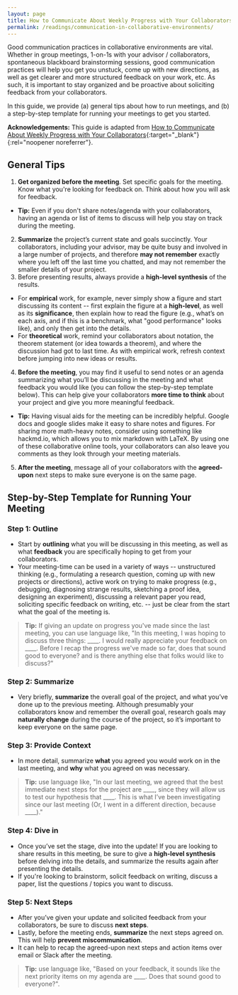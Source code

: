 ```yaml
---
layout: page
title: How to Communicate About Weekly Progress with Your Collaborators
permalink: /readings/communication-in-collaborative-environments/
---
```


Good communication practices in collaborative environments are vital. 
Whether in group meetings, 1-on-1s with your advisor / collaborators, 
spontaneous blackboard brainstorming sessions, good communication practices will help you get you unstuck, 
come up with new directions, as well as get clearer and more structured feedback on your work, etc. 
As such, it is important to stay organized and be proactive about soliciting feedback from your collaborators. 

In this guide, we provide (a) general tips about how to run meetings, 
and (b) a step-by-step template for running your meetings to get you started.

**Acknowledgements:** This guide is adapted from [How to Communicate About Weekly Progress with Your Collaborators](https://yanivyacoby.github.io/harvard-cs290/readings/communication-in-collaborative-environments/){:target="_blank"}{:rel="noopener noreferrer"}. 


## General Tips

1. **Get organized before the meeting**. Set specific goals for the meeting. Know what you're looking for feedback on. Think about how you will ask for feedback.
  * **Tip:** Even if you don't share notes/agenda with your collaborators, having an agenda or list of items to discuss will help you stay on track during the meeting. 
2. **Summarize** the project’s current state and goals succinctly. Your collaborators, including your advisor, may be quite busy and involved in a large number of projects, and therefore **may not remember** exactly where you left off the last time you chatted, and may not remember the smaller details of your project. 
3. Before presenting results, always provide a **high-level synthesis** of the results. 
  * For **empirical** work, for example, never simply show a figure and start discussing its content -- first explain the figure at a **high-level**, as well as its **significance**, then explain how to read the figure (e.g., what’s on each axis, and if this is a benchmark, what "good performance" looks like), and only then get into the details. 
  * For **theoretical** work, remind your collaborators about notation, the theorem statement (or idea towards a theorem), and where the discussion had got to last time. As with empirical work, refresh context before jumping into new ideas or results. 
4. **Before the meeting**, you may find it useful to send notes or an agenda summarizing what you’ll be discussing in the meeting and what feedback you would like (you can follow the step-by-step template below). This can help give your collaborators **more time to think** about your project and give you more meaningful feedback.
  * **Tip:** Having visual aids for the meeting can be incredibly helpful. Google docs and google slides make it easy to share notes and figures. For sharing more math-heavy notes, consider using something like hackmd.io, which allows you to mix markdown with LaTeX. By using one of these collaborative online tools, your collaborators can also leave you comments as they look through your meeting materials.  
5. **After the meeting**, message all of your collaborators with the **agreed-upon** next steps to make sure everyone is on the same page.  


## Step-by-Step Template for Running Your Meeting

### **Step 1:** Outline

* Start by **outlining** what you will be discussing in this meeting, as well as what **feedback** you are specifically hoping to get from your collaborators.
* Your meeting-time can be used in a variety of ways -- unstructured thinking (e.g., formulating a research question, coming up with new projects or directions), active work on trying to make progress (e.g., debugging, diagnosing strange results, sketching a proof idea, designing an experiment), discussing a relevant paper you read, soliciting specific feedback on writing, etc. -- just be clear from the start what the goal of the meeting is.
> **Tip:** If giving an update on progress you've made since the last meeting, you can use language like, "In this meeting, I was hoping to discuss three things: \_\_\_\_. I would really appreciate your feedback on \_\_\_\_. Before I recap the progress we've made so far, does that sound good to everyone? and is there anything else that folks would like to discuss?"

### **Step 2:** Summarize

* Very briefly, **summarize** the overall goal of the project, and what you’ve done up to the previous meeting. Although presumably your collaborators know and remember the overall goal, research goals may **naturally change** during the course of the project, so it’s important to keep everyone on the same page.

### **Step 3:** Provide Context

* In more detail, summarize **what** you agreed you would work on in the last meeting, and **why** what you agreed on was necessary. 
> **Tip:** use language like, "In our last meeting, we agreed that the best immediate next steps for the project are \_\_\_\_, since they will allow us to test our hypothesis that \_\_\_\_. This is what I’ve been investigating since our last meeting (Or, I went in a different direction, because \_\_\_\_)."

### **Step 4:** Dive in

* Once you’ve set the stage, dive into the update! If you are looking to share results in this meeting, be sure to give a **high-level synthesis** before delving into the details, and summarize the results again after presenting the details. 
* If you're looking to brainstorm, solicit feedback on writing, discuss a paper, list the questions / topics you want to discuss. 

### **Step 5:** Next Steps

* After you’ve given your update and solicited feedback from your collaborators, be sure to discuss **next steps**. 
* Lastly, before the meeting ends, **summarize** the next steps agreed on. This will help **prevent miscommunication**. 
* It can help to recap the agreed-upon next steps and action items over email or Slack after the meeting.
> **Tip:** use language like, "Based on your feedback, it sounds like the next priority items on my agenda are \_\_\_\_. Does that sound good to everyone?". 


